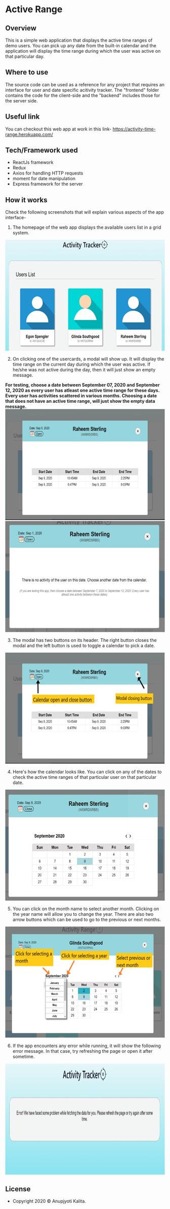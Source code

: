 # Active Range
## Overview
This is a simple web application that displays the active time ranges of demo users. You can pick up any date from the built-in calendar and the application will display the time range during which the user was active on that particular day.

## Where to use
The source code can be used as a reference for any project that requires an interface for user and date specific acitivity tracker. The "frontend" folder contains the code for the client-side and the "backend" includes those for the server side.

## Useful link
You can checkout this web app at work in this link- https://activity-time-range.herokuapp.com/

## Tech/Framework used
- ReactJs framework
- Redux
- Axios for handling HTTP requests
- moment for date manipulation
- Express framework for the server

## How it works
Check the following screenshots that will explain various aspects of the app interface-
1. The homepage of the web app displays the available users list in a grid system.
<img src= "appimages/home.PNG" width="600" height="350" alt="Homepage" >

2. On clicking one of the usercards, a modal will show up. It will display the time range on the current day during which the user was active. If he/she was not active during the day, then it will just show an empty message.

**For testing, choose a date between September 07, 2020 and September 12, 2020 as every user has atleast one active time range for these days. Every user has activities scattered in various months. Choosing a date that does not have an active time range, will just show the empty data message.**
<img src="appimages/currentdayactivity.PNG" width="600" height="350" alt="Current day active time ranges" >
<img src="appimages/noactivity.PNG" width="600" height="350" alt="No available active time range message"  >

3. The modal has two buttons on its header. The right button closes the modal and the left button is used to toggle a calendar to pick a date.
<img src="appimages/showbuttons.PNG" width="600" height="350" alt="Buttons on the modal" >

4. Here's how the calendar looks like. You can click on any of the dates to check the active time ranges of that particular user on that particular date.
<img src="appimages/calendar.PNG" width="600" height="350" alt="Calendar for picking up dates" >

5. You can click on the month name to select another month. Clicking on the year name will allow you to change the year. There are also two arrow buttons which can be used to go to the previous or next months.
<img src="appimages/showtogglebuttons.PNG" width="600" height="350" alt="Month and year changing buttons" >

6. If the app encounters any error while running, it will show the following error message. In that case, try refreshing the page or open it after sometime.
<img src="appimages/error.PNG" width="600" height="350" alt="Error Message" >


## License
- Copyright 2020 © Anupjyoti Kalita.
